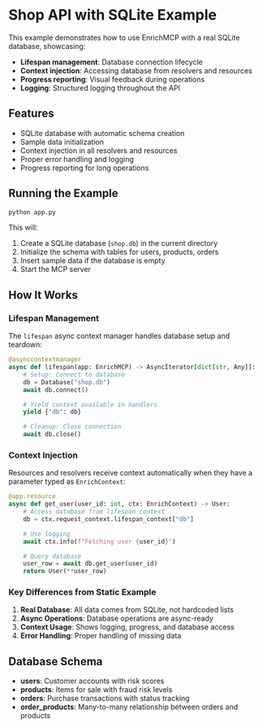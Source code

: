 # Shop API with SQLite Example

This example demonstrates how to use EnrichMCP with a real SQLite database, showcasing:

- **Lifespan management**: Database connection lifecycle
- **Context injection**: Accessing database from resolvers and resources
- **Progress reporting**: Visual feedback during operations
- **Logging**: Structured logging throughout the API

## Features

- SQLite database with automatic schema creation
- Sample data initialization
- Context injection in all resolvers and resources
- Proper error handling and logging
- Progress reporting for long operations

## Running the Example

```bash
python app.py
```

This will:
1. Create a SQLite database (`shop.db`) in the current directory
2. Initialize the schema with tables for users, products, orders
3. Insert sample data if the database is empty
4. Start the MCP server

## How It Works

### Lifespan Management

The `lifespan` async context manager handles database setup and teardown:

```python
@asynccontextmanager
async def lifespan(app: EnrichMCP) -> AsyncIterator[dict[str, Any]]:
    # Setup: Connect to database
    db = Database("shop.db")
    await db.connect()

    # Yield context available in handlers
    yield {"db": db}

    # Cleanup: Close connection
    await db.close()
```

### Context Injection

Resources and resolvers receive context automatically when they have a parameter typed as `EnrichContext`:

```python
@app.resource
async def get_user(user_id: int, ctx: EnrichContext) -> User:
    # Access database from lifespan context
    db = ctx.request_context.lifespan_context["db"]

    # Use logging
    await ctx.info(f"Fetching user {user_id}")

    # Query database
    user_row = await db.get_user(user_id)
    return User(**user_row)
```

### Key Differences from Static Example

1. **Real Database**: All data comes from SQLite, not hardcoded lists
2. **Async Operations**: Database operations are async-ready
3. **Context Usage**: Shows logging, progress, and database access
4. **Error Handling**: Proper handling of missing data

## Database Schema

- **users**: Customer accounts with risk scores
- **products**: Items for sale with fraud risk levels
- **orders**: Purchase transactions with status tracking
- **order_products**: Many-to-many relationship between orders and products
